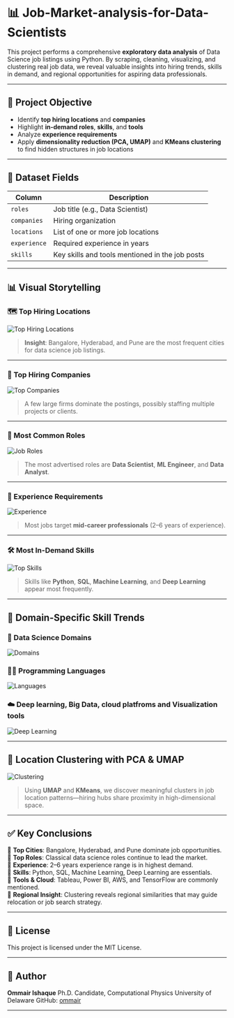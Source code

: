 # 📊 Job-Market-analysis-for-Data-Scientists

This project performs a comprehensive **exploratory data analysis** of Data Science job listings using Python. By scraping, cleaning, visualizing, and clustering real job data, we reveal valuable insights into hiring trends, skills in demand, and regional opportunities for aspiring data professionals.

---

## 🧾 Project Objective

- Identify **top hiring locations** and **companies**
- Highlight **in-demand roles**, **skills**, and **tools**
- Analyze **experience requirements**
- Apply **dimensionality reduction (PCA, UMAP)** and **KMeans clustering** to find hidden structures in job locations

---

## 📁 Dataset Fields

| Column      | Description                                      |
|-------------|--------------------------------------------------|
| `roles`     | Job title (e.g., Data Scientist)                |
| `companies` | Hiring organization                             |
| `locations` | List of one or more job locations               |
| `experience`| Required experience in years                    |
| `skills`    | Key skills and tools mentioned in the job posts |

---

## 📊 Visual Storytelling

### 🗺️ Top Hiring Locations

![Top Hiring Locations](figures/1_top_locations.png)

> **Insight**: Bangalore, Hyderabad, and Pune are the most frequent cities for data science job listings.

---

### 🏢 Top Hiring Companies

![Top Companies](figures/2_top_companies.png)

> A few large firms dominate the postings, possibly staffing multiple projects or clients.

---

### 💼 Most Common Roles

![Job Roles](figures/3_top_roles.png)

> The most advertised roles are **Data Scientist**, **ML Engineer**, and **Data Analyst**.

---

### 🧪 Experience Requirements

![Experience](figures/4_desired_exp.png)

> Most jobs target **mid-career professionals** (2–6 years of experience).

---

### 🛠️ Most In-Demand Skills

![Top Skills](figures/5_desired_skills.png)

> Skills like **Python**, **SQL**, **Machine Learning**, and **Deep Learning** appear most frequently.

---

## 🧠 Domain-Specific Skill Trends

### 🔬 Data Science Domains

![Domains](figures/6_mandatory_skills.png)

### 🧑‍💻 Programming Languages

![Languages](figures/7_desired_programming.png)

### ☁️ Deep learning, Big Data, cloud platfroms and Visualization tools

![Deep Learning](figures/8_deep_learning.png)

---

## 🧭 Location Clustering with PCA & UMAP

![Clustering](figures/9_umap_pca.png)

> Using **UMAP** and **KMeans**, we discover meaningful clusters in job location patterns—hiring hubs share proximity in high-dimensional space.

---

## ✅ Key Conclusions

📌 **Top Cities**: Bangalore, Hyderabad, and Pune dominate job opportunities.  
📌 **Top Roles**: Classical data science roles continue to lead the market.  
📌 **Experience**: 2–6 years experience range is in highest demand.  
📌 **Skills**: Python, SQL, Machine Learning, Deep Learning are essentials.  
📌 **Tools & Cloud**: Tableau, Power BI, AWS, and TensorFlow are commonly mentioned.  
📌 **Regional Insight**: Clustering reveals regional similarities that may guide relocation or job search strategy.

---

## 💼 License

This project is licensed under the MIT License.

---

## 👤 Author

**Ommair Ishaque**
Ph.D. Candidate, Computational Physics
University of Delaware
GitHub: [ommair](https://github.com/ommair)

---
